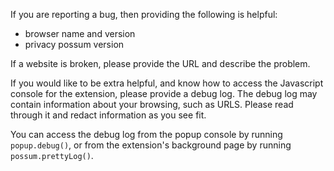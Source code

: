 If you are reporting a bug, then providing the following is helpful:
* browser name and version
* privacy possum version

If a website is broken, please provide the URL and describe the problem.

If you would like to be extra helpful, and know how to access the Javascript console for the extension, please provide a debug log. The debug log may contain information about your browsing, such as URLS. Please read through it and redact information as you see fit.

You can access the debug log from the popup console by running `popup.debug()`, or from the extension's background page by running `possum.prettyLog()`.
